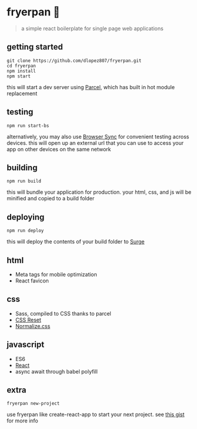 # fryerpan 🍳
> a simple react boilerplate for single page web applications

## getting started
```shell
git clone https://github.com/dlopez807/fryerpan.git
cd fryerpan
npm install
npm start
```
this will start a dev server using [Parcel](https://parceljs.org/), which has built in hot module replacement

## testing
```shell
npm run start-bs
```
alternatively, you may also use [Browser Sync](https://browsersync.io/) for convenient testing across devices. this will open up an external url that you can use to access your app on other devices on the same network

## building
```shell
npm run build
```
this will bundle your application for production. your html, css, and js will be minified and copied to a build folder

## deploying
```shell
npm run deploy
```
this will deploy the contents of your build folder to [Surge](https://surge.sh/)

## html
* Meta tags for mobile optimization
* React favicon

## css
* Sass, compiled to CSS thanks to parcel
* [CSS Reset](https://meyerweb.com/eric/tools/css/reset/)
* [Normalize.css](https://necolas.github.io/normalize.css/)

## javascript
* ES6
* [React](https://reactjs.org)
* async await through babel polyfill

## extra
```shell
fryerpan new-project
```
use fryerpan like create-react-app to start your next project. see [this gist](https://gist.github.com/dlopez807/e5cfe4cf5ad17037b159f8aabf52027a) for more info